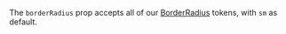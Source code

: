 The `borderRadius` prop accepts all of our [BorderRadius](https://playbook.powerapp.cloud/global_props/border_radius) tokens, with `sm` as default.